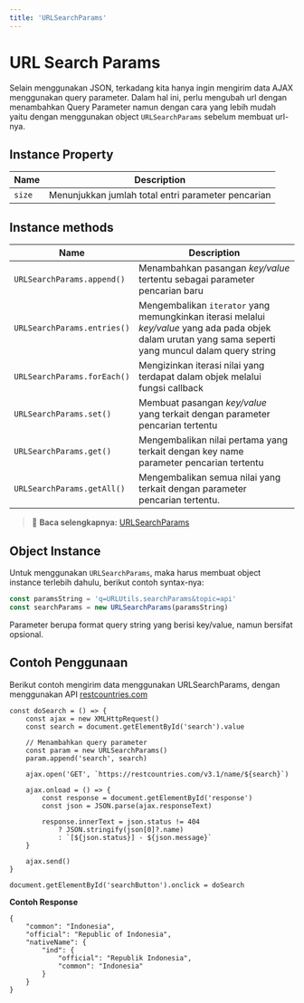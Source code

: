 ```yaml
---
title: 'URLSearchParams'
---
```


# URL Search Params

Selain menggunakan JSON, terkadang kita hanya ingin mengirim data AJAX menggunakan query parameter. Dalam hal ini, perlu mengubah url dengan menambahkan Query Parameter namun dengan cara yang lebih mudah yaitu dengan menggunakan object `URLSearchParams` sebelum membuat url-nya.

## Instance Property
| Name | Description |
| ---- | ----------- |
| `size` | Menunjukkan jumlah total entri parameter pencarian |

## Instance methods
| Name | Description |
| ------ | --------- |
| `URLSearchParams.append()` | Menambahkan pasangan _key/value_ tertentu sebagai parameter pencarian baru |
| `URLSearchParams.entries()` | Mengembalikan `iterator` yang memungkinkan iterasi melalui _key/value_ yang ada pada objek dalam urutan yang sama seperti yang muncul dalam query string |
| `URLSearchParams.forEach()` | Mengizinkan iterasi nilai yang terdapat dalam objek melalui fungsi callback |
| `URLSearchParams.set()` | Membuat pasangan _key/value_ yang terkait dengan parameter pencarian tertentu |
| `URLSearchParams.get()` | Mengembalikan nilai pertama yang terkait dengan key name parameter pencarian tertentu |
| `URLSearchParams.getAll()` | Mengembalikan semua nilai yang terkait dengan parameter pencarian tertentu. |

> :memo: **Baca selengkapnya:** [URLSearchParams](https://developer.mozilla.org/en-US/docs/Web/API/URLSearchParams)

## Object Instance

Untuk menggunakan `URLSearchParams`, maka harus membuat object instance terlebih dahulu, berikut contoh syntax-nya:
```js
const paramsString = 'q=URLUtils.searchParams&topic=api'
const searchParams = new URLSearchParams(paramsString)
```
Parameter berupa format query string yang berisi key/value, namun bersifat opsional.

## Contoh Penggunaan

Berikut contoh mengirim data menggunakan URLSearchParams, dengan menggunakan API [restcountries.com](https://restcountries.com/)

```js{6-7}
const doSearch = () => {
	const ajax = new XMLHttpRequest()
	const search = document.getElementById('search').value

	// Menambahkan query parameter
	const param = new URLSearchParams()
	param.append('search', search)

	ajax.open('GET', `https://restcountries.com/v3.1/name/${search}`)
	
	ajax.onload = () => {
		const response = document.getElementById('response')
		const json = JSON.parse(ajax.responseText)

		response.innerText = json.status != 404 
			? JSON.stringify(json[0]?.name)
			: `[${json.status}] - ${json.message}`
	}

	ajax.send()
}

document.getElementById('searchButton').onclick = doSearch
```

**Contoh Response**
```
{
	"common": "Indonesia",
	"official": "Republic of Indonesia",
	"nativeName": {
		"ind": {
			"official": "Republik Indonesia",
			"common": "Indonesia"
		}
	}
}
```
